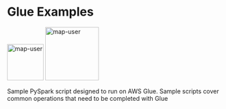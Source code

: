 # Glue Examples

<img width="85" alt="map-user" src="https://img.shields.io/badge/views-1964-green"> <img width="125" alt="map-user" src="https://img.shields.io/badge/unique visits-425-green">

Sample PySpark script designed to run on AWS Glue. Sample scripts cover common operations that need to be completed with Glue
